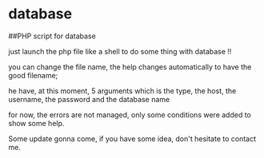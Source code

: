 # database
##PHP script for database

just launch the php file like a shell to do some thing with database !!

you can change the file name, the help changes automatically to have the good filename;

he have, at this moment, 5 arguments which is the type, the host, the username, the password and the database name

for now, the errors are not managed, only some conditions were added to show some help.

Some update gonna come, if you have some idea, don't hesitate to contact me.